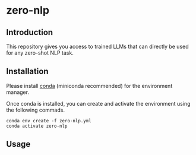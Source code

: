 # zero-nlp

## Introduction
This repository gives you access to trained LLMs that can directly be used for any zero-shot NLP task.

## Installation
Please install [conda](https://conda.io/projects/conda/en/latest/user-guide/install/index.html) (miniconda recommended) for the environment manager.<br>

Once conda is installed, you can create and activate the environment using the following commads.

```
conda env create -f zero-nlp.yml
conda activate zero-nlp
```

## Usage
